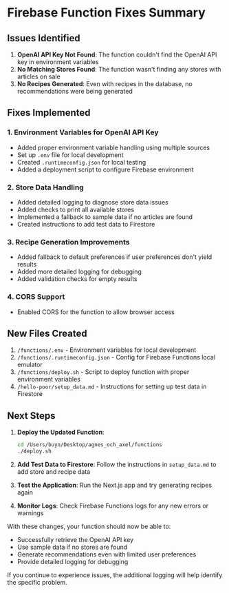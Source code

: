 # Firebase Function Fixes Summary

## Issues Identified

1. **OpenAI API Key Not Found**: The function couldn't find the OpenAI API key in environment variables
2. **No Matching Stores Found**: The function wasn't finding any stores with articles on sale
3. **No Recipes Generated**: Even with recipes in the database, no recommendations were being generated

## Fixes Implemented

### 1. Environment Variables for OpenAI API Key

- Added proper environment variable handling using multiple sources
- Set up `.env` file for local development
- Created `.runtimeconfig.json` for local testing
- Added a deployment script to configure Firebase environment

### 2. Store Data Handling

- Added detailed logging to diagnose store data issues
- Added checks to print all available stores
- Implemented a fallback to sample data if no articles are found
- Created instructions to add test data to Firestore

### 3. Recipe Generation Improvements

- Added fallback to default preferences if user preferences don't yield results
- Added more detailed logging for debugging
- Added validation checks for empty results

### 4. CORS Support

- Enabled CORS for the function to allow browser access

## New Files Created

1. `/functions/.env` - Environment variables for local development
2. `/functions/.runtimeconfig.json` - Config for Firebase Functions local emulator
3. `/functions/deploy.sh` - Script to deploy function with proper environment variables
4. `/hello-poor/setup_data.md` - Instructions for setting up test data in Firestore

## Next Steps

1. **Deploy the Updated Function**:
   ```bash
   cd /Users/buyn/Desktop/agnes_och_axel/functions
   ./deploy.sh
   ```

2. **Add Test Data to Firestore**:
   Follow the instructions in `setup_data.md` to add store and recipe data

3. **Test the Application**:
   Run the Next.js app and try generating recipes again

4. **Monitor Logs**:
   Check Firebase Functions logs for any new errors or warnings

With these changes, your function should now be able to:
- Successfully retrieve the OpenAI API key
- Use sample data if no stores are found
- Generate recommendations even with limited user preferences
- Provide detailed logging for debugging

If you continue to experience issues, the additional logging will help identify the specific problem. 